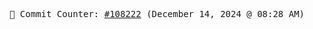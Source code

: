 <p align="center">
    <samp>
        📮 Commit Counter: <a href="https://github.com/Javascript-void0/Javascript-void0/commits/main">#108222</a> (December 14, 2024 @ 08:28 AM)
    </samp>
</p>